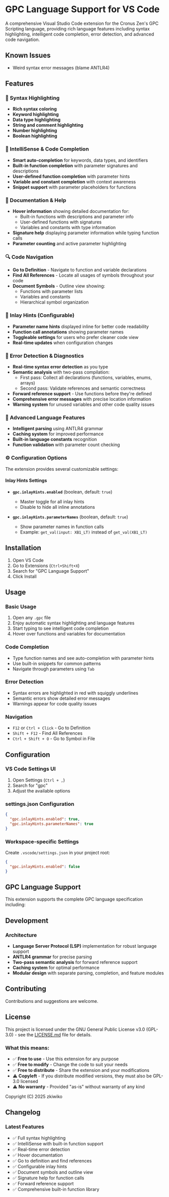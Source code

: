 # GPC Language Support for VS Code

A comprehensive Visual Studio Code extension for the Cronus Zen's GPC Scripting language, providing rich language features including syntax highlighting, intelligent code completion, error detection, and advanced code navigation.

## Known Issues
- Weird syntax error messages (blame ANTLR4)

## Features

### 🎨 Syntax Highlighting
- **Rich syntax coloring**
- **Keyword highlighting**
- **Data type highlighting**
- **String and comment highlighting**
- **Number highlighting**
- **Boolean highlighting**

### 🧠 IntelliSense & Code Completion
- **Smart auto-completion** for keywords, data types, and identifiers
- **Built-in function completion** with parameter signatures and descriptions
- **User-defined function completion** with parameter hints
- **Variable and constant completion** with context awareness
- **Snippet support** with parameter placeholders for functions

### 📖 Documentation & Help
- **Hover information** showing detailed documentation for:
  - Built-in functions with descriptions and parameter info
  - User-defined functions with signatures
  - Variables and constants with type information
- **Signature help** displaying parameter information while typing function calls
- **Parameter counting** and active parameter highlighting

### 🔍 Code Navigation
- **Go to Definition** - Navigate to function and variable declarations
- **Find All References** - Locate all usages of symbols throughout your code
- **Document Symbols** - Outline view showing:
  - Functions with parameter lists
  - Variables and constants
  - Hierarchical symbol organization

### 🎯 Inlay Hints (Configurable)
- **Parameter name hints** displayed inline for better code readability
- **Function call annotations** showing parameter names
- **Toggleable settings** for users who prefer cleaner code view
- **Real-time updates** when configuration changes

### 🚨 Error Detection & Diagnostics
- **Real-time syntax error detection** as you type
- **Semantic analysis** with two-pass compilation:
  - First pass: Collect all declarations (functions, variables, enums, arrays)
  - Second pass: Validate references and semantic correctness
- **Forward reference support** - Use functions before they're defined
- **Comprehensive error messages** with precise location information
- **Warning system** for unused variables and other code quality issues

### 📝 Advanced Language Features
- **Intelligent parsing** using ANTLR4 grammar
- **Caching system** for improved performance
- **Built-in language constants** recognition
- **Function validation** with parameter count checking

### ⚙️ Configuration Options

The extension provides several customizable settings:

#### Inlay Hints Settings
- **`gpc.inlayHints.enabled`** (boolean, default: `true`)
  - Master toggle for all inlay hints
  - Disable to hide all inline annotations

- **`gpc.inlayHints.parameterNames`** (boolean, default: `true`)
  - Show parameter names in function calls
  - Example: `get_val(input: XB1_LT)` instead of `get_val(XB1_LT)`

## Installation

1. Open VS Code
2. Go to Extensions (`Ctrl+Shift+X`)
3. Search for "GPC Language Support"
4. Click Install

## Usage

### Basic Usage
1. Open any `.gpc` file
2. Enjoy automatic syntax highlighting and language features
3. Start typing to see intelligent code completion
4. Hover over functions and variables for documentation

### Code Completion
- Type function names and see auto-completion with parameter hints
- Use built-in snippets for common patterns
- Navigate through parameters using `Tab`

### Error Detection
- Syntax errors are highlighted in red with squiggly underlines
- Semantic errors show detailed error messages
- Warnings appear for code quality issues

### Navigation
- `F12` or `Ctrl + Click` - Go to Definition
- `Shift + F12` - Find All References
- `Ctrl + Shift + O` - Go to Symbol in File

## Configuration

### VS Code Settings UI
1. Open Settings (`Ctrl + ,`)
2. Search for "gpc"
3. Adjust the available options

### settings.json Configuration
```json
{
  "gpc.inlayHints.enabled": true,
  "gpc.inlayHints.parameterNames": true
}
```

### Workspace-specific Settings
Create `.vscode/settings.json` in your project root:
```json
{
  "gpc.inlayHints.enabled": false
}
```

## GPC Language Support

This extension supports the complete GPC language specification including:

## Development

### Architecture
- **Language Server Protocol (LSP)** implementation for robust language support
- **ANTLR4 grammar** for precise parsing
- **Two-pass semantic analysis** for forward reference support
- **Caching system** for optimal performance
- **Modular design** with separate parsing, completion, and feature modules

## Contributing

Contributions and suggestions are welcome.

## License

This project is licensed under the GNU General Public License v3.0 (GPL-3.0) - see the [LICENSE.md](LICENSE.md) file for details.

### What this means:
- ✅ **Free to use** - Use this extension for any purpose
- ✅ **Free to modify** - Change the code to suit your needs
- ✅ **Free to distribute** - Share the extension and your modifications
- ⚠️ **Copyleft** - If you distribute modified versions, they must also be GPL-3.0 licensed
- ⚠️ **No warranty** - Provided "as-is" without warranty of any kind

Copyright (C) 2025 zkiwiko

## Changelog

### Latest Features
- ✅ Full syntax highlighting
- ✅ IntelliSense with built-in function support
- ✅ Real-time error detection
- ✅ Hover documentation
- ✅ Go to definition and find references
- ✅ Configurable inlay hints
- ✅ Document symbols and outline view
- ✅ Signature help for function calls
- ✅ Forward reference support
- ✅ Comprehensive built-in function library
